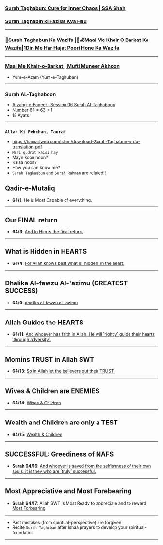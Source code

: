 ### [Surah Taghabun: Cure for Inner Chaos | SSA Shah](https://www.youtube.com/watch?v=umlnQ8J2YUU)

### [Surah Taghabin ki Fazilat Kya Hau](https://www.youtube.com/shorts/f91vhya6F_8)

***

### [📢Surah Taghabun Ka Wazifa |🤑💰Maal Me Khair O Barkat Ka Wazifa|1Din Me Har Hajat Poori Hone Ka Wazifa](https://www.youtube.com/watch?v=S0k_1zUvd6M)

***

### [Maal Me Khair-o-Barkat | Mufti Muneer Akhoon](https://www.youtube.com/watch?v=S0k_1zUvd6M)
* Yum-e-Azam (Yum-e-Taghuban)

***

### Surah AL-Taghaboon
* [Arzang-e-Faqeer : Session 06 Surah Al-Taghaboon](https://www.youtube.com/watch?v=j_OgniH_t0c)
* Number 64 = 63 + 1
* 18 Ayats

***

### `Allah Ki Pehchan, Tauraf`
* https://hamariweb.com/islam/download-Surah-Taghabun-urdu-translation-pdf
* `Meri qudrat kaisi hay`
* Mayn koon hoon?
* Kaisa hoon?
* How you can know me?
* `Surah Taghaabun` and `Surah Rahman` are related!!

## Qadir-e-Mutaliq
* __64/1__: [He is Most Capable of everything.](https://quran.com/64/1)

***

## Our FINAL return
* __64/3__: [And to Him is the final return.](https://quran.com/64/3)

***

## What is Hidden in HEARTS
* __64/4__: [For Allah knows best what is ˹hidden˺ in the heart.](https://quran.com/64/4)

***

## Dhalika Al-fawzu Al-'azimu (GREATEST SUCCESS)
* __64/9__: [dhalika al-fawzu al-'azimu](https://quranwbw.com/64#9)

***

## Allah Guides the HEARTS
* __64/11__: [And whoever has faith in Allah, He will ˹rightly˺ guide their hearts ˹through adversity˺.](https://quran.com/64/11)

***

## Momins TRUST in Allah SWT
* __64/13__: [So in Allah let the believers put their TRUST.](https://quran.com/64/13)

***

## Wives & Children are ENEMIES
* __64/14__: [Wives & Children ](https://quran.com/64/14-15)

***

## Wealth and Children are only a TEST
*  __64/15__: [Wealth & Children](https://quran.com/64/15)

***

## SUCCESSFUL: Greediness of NAFS
* __Surah 64/16__: [And whoever is saved from the selfishness of their own souls, it is they who are ˹truly˺ successful.](https://quran.com/64/16)

***

## Most Appreciative and Most Forebearing
* __Surah 64/17__: [Allah SWT is Most Ready to appreciate and to reward, Most Forbearing](https://quranwbw.com/64#17)

***

* Past mistakes (from spiritual-perspective) are forgiven
* Recite `Surah Taghuban` after Ishaa prayers to develop your spiritual-foundation

***
